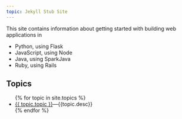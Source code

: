 ```yaml
---
topic: Jekyll Stub Site
---
```


This site contains information about getting started with building web applications in 

* Python, using Flask
* JavaScript, using Node
* Java, using SparkJava
* Ruby, using Rails

## Topics
<ul>
{% for topic in site.topics %}
 <li><a href="{{topic.url}}">{{ topic.topic }}<a>&mdash;{{topic.desc}}</li>
{% endfor %}
</ul>

